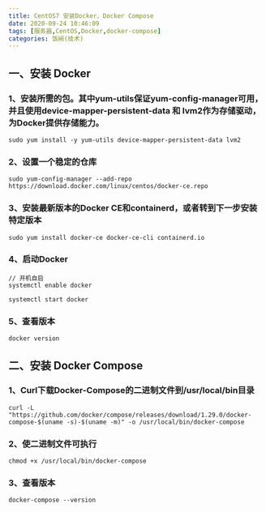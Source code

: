 ```yaml
---
title: CentOS7 安装Docker、Docker Compose
date: 2020-09-24 10:46:09
tags: [服务器,CentOS,Docker,docker-compose]
categories: 饭碗(技术)
---
```


## 一、安装 Docker

### 1、安装所需的包。其中yum-utils保证yum-config-manager可用，并且使用device-mapper-persistent-data 和 lvm2作为存储驱动，为Docker提供存储能力。
```
sudo yum install -y yum-utils device-mapper-persistent-data lvm2
```
### 2、设置一个稳定的仓库
```
sudo yum-config-manager --add-repo https://download.docker.com/linux/centos/docker-ce.repo
```

### 3、安装最新版本的Docker CE和containerd，或者转到下一步安装特定版本
```
sudo yum install docker-ce docker-ce-cli containerd.io
```

### 4、启动Docker
```
// 开机自启
systemctl enable docker

systemctl start docker
```

### 5、查看版本
```
docker version
```

## 二、安装 Docker Compose

### 1、Curl下载Docker-Compose的二进制文件到/usr/local/bin目录
```
curl -L "https://github.com/docker/compose/releases/download/1.29.0/docker-compose-$(uname -s)-$(uname -m)" -o /usr/local/bin/docker-compose
```

### 2、使二进制文件可执行
```
chmod +x /usr/local/bin/docker-compose
```

### 3、查看版本
```
docker-compose --version
```
